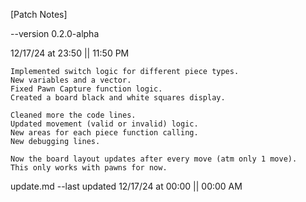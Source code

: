 [Patch Notes]

--version 0.2.0-alpha

12/17/24 at 23:50 || 11:50 PM

    Implemented switch logic for different piece types.
    New variables and a vector.
    Fixed Pawn Capture function logic.
    Created a board black and white squares display.

    Cleaned more the code lines.
    Updated movement (valid or invalid) logic.
    New areas for each piece function calling.
    New debugging lines.

    Now the board layout updates after every move (atm only 1 move).
    This only works with pawns for now.

update.md --last updated 12/17/24 at 00:00 || 00:00 AM